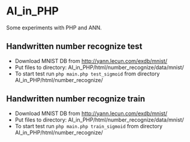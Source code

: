 # AI_in_PHP
Some experiments with PHP and ANN.

## Handwritten number recognize test
- Download MNIST DB from http://yann.lecun.com/exdb/mnist/
- Put files to directory: AI_in_PHP/html/number_recognize/data/mnist/
- To start test run ```php main.php test_sigmoid``` from directory AI_in_PHP/html/number_recognize/

## Handwritten number recognize train
- Download MNIST DB from http://yann.lecun.com/exdb/mnist/
- Put files to directory: AI_in_PHP/html/number_recognize/data/mnist/
- To start test run ```php main.php train_sigmoid``` from directory AI_in_PHP/html/number_recognize/

